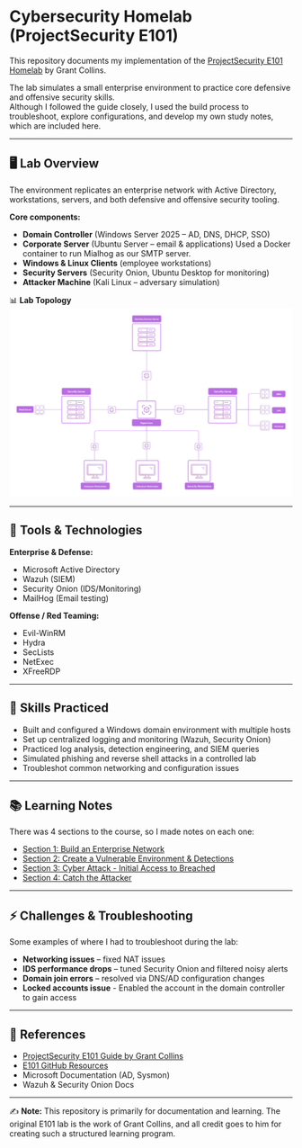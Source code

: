 # Cybersecurity Homelab (ProjectSecurity E101)

This repository documents my implementation of the [ProjectSecurity E101 Homelab](https://docs.projectsecurity.io/e101/overview) by Grant Collins.  

The lab simulates a small enterprise environment to practice core defensive and offensive security skills.  
Although I followed the guide closely, I used the build process to troubleshoot, explore configurations, and develop my own study notes, which are included here.  

---

## 🖥️ Lab Overview

The environment replicates an enterprise network with Active Directory, workstations, servers, and both defensive and offensive security tooling.  

**Core components:**  
- **Domain Controller** (Windows Server 2025 – AD, DNS, DHCP, SSO)  
- **Corporate Server** (Ubuntu Server – email & applications) Used a Docker container to run Mialhog as our SMTP server.
- **Windows & Linux Clients** (employee workstations)  
- **Security Servers** (Security Onion, Ubuntu Desktop for monitoring)  
- **Attacker Machine** (Kali Linux – adversary simulation)  

📊 **Lab Topology**  
![Lab Topology](diagrams/network_topology.png)  

---

## 🔧 Tools & Technologies

**Enterprise & Defense:**  
- Microsoft Active Directory  
- Wazuh (SIEM)  
- Security Onion (IDS/Monitoring)  
- MailHog (Email testing)  

**Offense / Red Teaming:**  
- Evil-WinRM  
- Hydra  
- SecLists  
- NetExec  
- XFreeRDP  

---

## 🎯 Skills Practiced

- Built and configured a Windows domain environment with multiple hosts  
- Set up centralized logging and monitoring (Wazuh, Security Onion)  
- Practiced log analysis, detection engineering, and SIEM queries  
- Simulated phishing and reverse shell attacks in a controlled lab  
- Troubleshot common networking and configuration issues  

---

## 📚 Learning Notes

There was 4 sections to the course, so I made notes on each one:
- [Section 1: Build an Enterprise Network](notes/enterprise_network.md)  
- [Section 2: Create a Vulnerable Environment & Detections](notes/vulnerable_environment_and_detection.md)  
- [Section 3: Cyber Attack - Initial Access to Breached](notes/cyber_attack.md)  
- [Section 4: Catch the Attacker](notes/catch_the_attacker.md)  

---

## ⚡ Challenges & Troubleshooting

Some examples of where I had to troubleshoot during the lab:  
- **Networking issues** – fixed NAT issues 
- **IDS performance drops** – tuned Security Onion and filtered noisy alerts  
- **Domain join errors** – resolved via DNS/AD configuration changes  
- **Locked accounts issue** - Enabled the account in the domain controller to gain access

---

## 📖 References

- [ProjectSecurity E101 Guide by Grant Collins](https://docs.projectsecurity.io/e101/overview)  
- [E101 GitHub Resources](https://github.com/collinsmc23/projectsecurity-e101)  
- Microsoft Documentation (AD, Sysmon)  
- Wazuh & Security Onion Docs  

---

✍️ **Note:** This repository is primarily for documentation and learning. The original E101 lab is the work of Grant Collins, and all credit goes to him for creating such a structured learning program.
